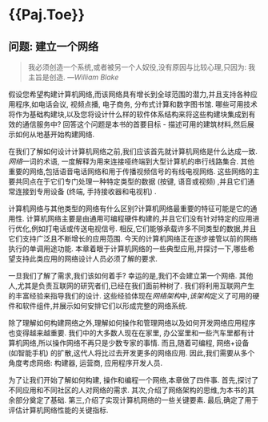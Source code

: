 
# {{Paj.Toe}}

## 问题: 建立一个网络

> 我必须创造一个系统,或者被另一个人奴役,没有原因与比较心理,只因为: 我主旨是创造. *—William Blake*

假设您希望构建计算机网络,而该网络具有增长到全球范围的潜力,并且支持各种应用程序,如电话会议, 视频点播, 电子商务, 分布式计算和数字图书馆. 哪些可用技术将作为基础构建块,以及您将设计什么样的软件体系结构来将这些构建块集成到有效的通信服务中? 回答这个问题是本书的首要目标 - 描述可用的建筑材料,然后展示如何从地基开始构建网络. 

在我们了解如何设计计算机网络之前,我们应该首先就计算机网络是什么达成一致. *网络*一词的术语, 一度解释为用来连接哑终端到大型计算机的串行线路集合. 其他重要的网络,包括语音电话网络和用于传播视频信号的有线电视网络. 这些网络的主要共同点在于它们专门处理一种特定类型的数据 (按键, 语音或视频) ,并且它们通常连接到专用设备 (终端, 手持接收器和电视机) . 

计算机网络与其他类型的网络有什么区别?计算机网络最重要的特征可能是它的通用性. 计算机网络主要是由通用可编程硬件构建的,并且它们没有针对特定的应用进行优化,例如打电话或传送电视信号. 相反,它们能够承载许多不同类型的数据,并且它们支持广泛且不断增长的应用范围. 今天的计算机网络正在逐步接管以前的网络执行的单调用途功能. 本章着眼于计算机网络的一些典型应用,并探讨一下,哪些希望支持此类应用的网络设计人员必须了解的要求. 

一旦我们了解了需求,我们该如何着手? 幸运的是,我们不会建立第一个网络. 其他人,尤其是负责互联网的研究者们,已经在我们面前种树了. 我们将利用互联网产生的丰富经验来指导我们的设计. 这些经验体现在*网络架构*中,*该架构*定义了可用的硬件和软件组件,并展示如何安排它们以形成完整的网络系统. 

除了理解如何构建网络之外,理解如何操作和管理网络以及如何开发网络应用程序也变得越来越重要. 我们中的大多数人现在在家里, 办公室里和一些汽车里都有计算机网络,所以操作网络不再只是少数专家的事情. 而且,随着可编程, 网络+设备 (如智能手机) 的扩散,这代人将比过去开发更多的网络应用. 因此,我们需要从多个角度考虑网络: 构建器, 运营商, 应用程序开发人员. 

为了让我们开始了解如何构建, 操作和编程一个网络,本章做了四件事. 首先,探讨了不同应用和不同社区的人对网络的需求. 其次,介绍了网络架构的思维,为本书的其余部分奠定了基础. 第三,介绍了实现计算机网络的一些关键要素. 最后,确定了用于评估计算机网络性能的关键指标. 
